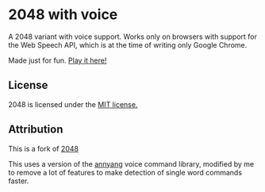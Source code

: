 # 2048 with voice
A 2048 variant with voice support.
Works only on browsers with support for the Web Speech API, which is at the time of writing only Google Chrome.

Made just for fun. [Play it here!](https://yellowjello.github.io/2048-voice/)

## License
2048 is licensed under the [MIT license.](https://github.com/gabrielecirulli/2048/blob/master/LICENSE.txt)

## Attribution
This is a fork of [2048](https://github.com/gabrielecirulli/2048/)

This uses a version of the [annyang](https://github.com/TalAter/annyang) voice command library, modified by me to remove a lot of features to make detection of single word commands faster.